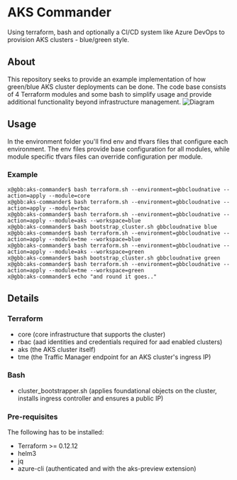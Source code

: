 # AKS Commander
Using terraform, bash and optionally a CI/CD system like Azure DevOps to provision AKS clusters - blue/green style.
## About
This repository seeks to provide an example implementation of how green/blue AKS cluster deployments can be done. The code base consists of 4 Terraform modules and some bash to simplify usage and provide additional functionality beyond infrastructure management.
![Diagram](https://raw.githubusercontent.com/rhummelmose/aks-commander/master/resources/aks-commander-diagram.png)
## Usage
In the environment folder you'll find env and tfvars files that configure each environment. The env files provide base configuration for all modules, while module specific tfvars files can override configuration per module.
### Example
```console
x@gbb:aks-commander$ bash terraform.sh --environment=gbbcloudnative --action=apply --module=core
x@gbb:aks-commander$ bash terraform.sh --environment=gbbcloudnative --action=apply --module=rbac
x@gbb:aks-commander$ bash terraform.sh --environment=gbbcloudnative --action=apply --module=aks --workspace=blue
x@gbb:aks-commander$ bash bootstrap_cluster.sh gbbcloudnative blue
x@gbb:aks-commander$ bash terraform.sh --environment=gbbcloudnative --action=apply --module=tme --workspace=blue
x@gbb:aks-commander$ bash terraform.sh --environment=gbbcloudnative --action=apply --module=aks --workspace=green
x@gbb:aks-commander$ bash bootstrap_cluster.sh gbbcloudnative green
x@gbb:aks-commander$ bash terraform.sh --environment=gbbcloudnative --action=apply --module=tme --workspace=green
x@gbb:aks-commander$ echo "and round it goes.."
```
## Details
### Terraform
* core (core infrastructure that supports the cluster)
* rbac (aad identities and credentials required for aad enabled clusters)
* aks (the AKS cluster itself)
* tme (the Traffic Manager endpoint for an AKS cluster's ingress IP)
### Bash
* cluster_bootstrapper.sh (applies foundational objects on the cluster, installs ingress controller and ensures a public IP)
### Pre-requisites
The following has to be installed:
* Terraform >= 0.12.12
* helm3
* jq
* azure-cli (authenticated and with the aks-preview extension)

